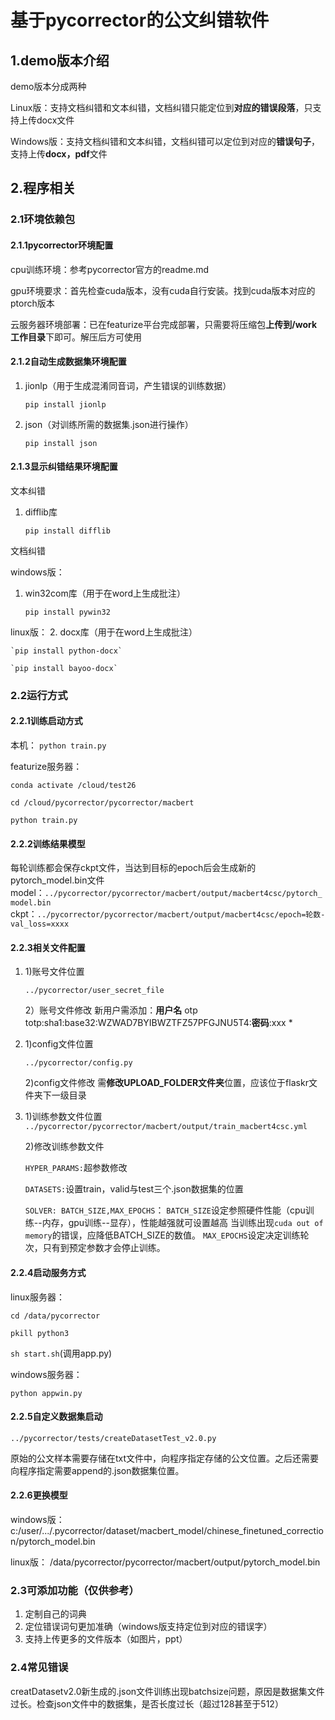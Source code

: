 基于pycorrector的公文纠错软件
===========================
## 1.demo版本介绍
demo版本分成两种

Linux版：支持文档纠错和文本纠错，文档纠错只能定位到**对应的错误段落**，只支持上传docx文件

Windows版：支持文档纠错和文本纠错，文档纠错可以定位到对应的**错误句子**，支持上传**docx，pdf**文件
## 2.程序相关
### 2.1环境依赖包
#### 2.1.1pycorrector环境配置
cpu训练环境：参考pycorrector官方的readme.md

gpu环境要求：首先检查cuda版本，没有cuda自行安装。找到cuda版本对应的ptorch版本

云服务器环境部署：已在featurize平台完成部署，只需要将压缩包**上传到/work工作目录**下即可。解压后方可使用
#### 2.1.2自动生成数据集环境配置
1. jionlp（用于生成混淆同音词，产生错误的训练数据）
    
    `pip install jionlp`  
2. json（对训练所需的数据集.json进行操作）
    
    `pip install json`
#### 2.1.3显示纠错结果环境配置
文本纠错
1. difflib库
    
    `pip install difflib`

文档纠错

windows版：
1. win32com库（用于在word上生成批注）
    
    `pip install pywin32`

linux版：
2. docx库（用于在word上生成批注）
    
    `pip install python-docx`
    
    `pip install bayoo-docx`


### 2.2运行方式
#### 2.2.1训练启动方式
本机：
`python train.py`

featurize服务器：

`conda activate /cloud/test26`

`cd /cloud/pycorrector/pycorrector/macbert`

`python train.py`

#### 2.2.2训练结果模型
每轮训练都会保存ckpt文件，当达到目标的epoch后会生成新的pytorch_model.bin文件
model：`../pycorrector/pycorrector/macbert/output/macbert4csc/pytorch_model.bin`
ckpt：`../pycorrector/pycorrector/macbert/output/macbert4csc/epoch=轮数-val_loss=xxxx`


#### 2.2.3相关文件配置
1. 1)账号文件位置
    
    `../pycorrector/user_secret_file`
    
    2）账号文件修改
    新用户需添加：**用户名** otp totp:sha1:base32:WZWAD7BYIBWZTFZ57PFGJNU5T4:**密码**:xxx *
2. 1)config文件位置
    
    `../pycorrector/config.py`
    
    2)config文件修改
    需**修改UPLOAD_FOLDER文件夹**位置，应该位于flaskr文件夹下一级目录
4. 1)训练参数文件位置
    `../pycorrector/pycorrector/macbert/output/train_macbert4csc.yml`

    2)修改训练参数文件
    
    `HYPER_PARAMS:`超参数修改
    
    `DATASETS:`设置train，valid与test三个.json数据集的位置

    `SOLVER: BATCH_SIZE,MAX_EPOCHS`：
           `BATCH_SIZE`设定参照硬件性能（cpu训练--内存，gpu训练--显存），性能越强就可设置越高
           当训练出现`cuda out of memory`的错误，应降低BATCH_SIZE的数值。
           `MAX_EPOCHS`设定决定训练轮次，只有到预定参数才会停止训练。


#### 2.2.4启动服务方式
linux服务器：

`cd /data/pycorrector`

`pkill python3`

`sh start.sh`(调用app.py)

windows服务器：

`python appwin.py`


#### 2.2.5自定义数据集启动
`../pycorrector/tests/createDatasetTest_v2.0.py`

原始的公文样本需要存储在txt文件中，向程序指定存储的公文位置。之后还需要向程序指定需要append的.json数据集位置。



#### 2.2.6更换模型
windows版：
c:/user/.../.pycorrector/dataset/macbert_model/chinese_finetuned_correction/pytorch_model.bin

linux版：
/data/pycorrector/pycorrector/macbert/output/pytorch_model.bin



### 2.3可添加功能（仅供参考）
1. 定制自己的词典
2. 定位错误词句更加准确（windows版支持定位到对应的错误字）
3. 支持上传更多的文件版本（如图片，ppt）


### 2.4常见错误

creatDatasetv2.0新生成的.json文件训练出现batchsize问题，原因是数据集文件过长。检查json文件中的数据集，是否长度过长（超过128甚至于512）






